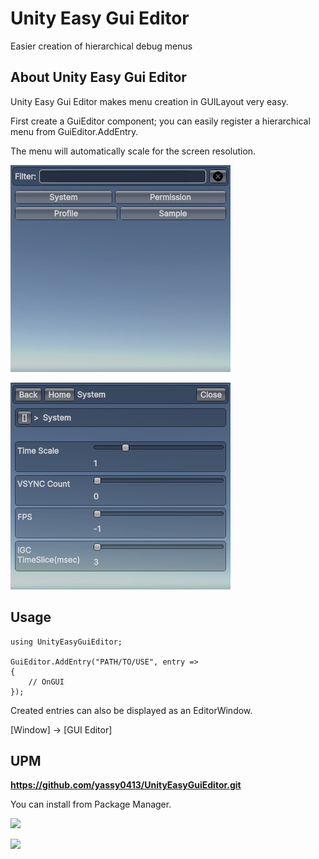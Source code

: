 Unity Easy Gui Editor
===

Easier creation of hierarchical debug menus

About Unity Easy Gui Editor
---
Unity Easy Gui Editor makes menu creation in GUILayout very easy.

First create a GuiEditor component; you can easily register a hierarchical menu from GuiEditor.AddEntry.

The menu will automatically scale for the screen resolution.

![](Editor/StoreDocument/Root.png)

![](Editor/StoreDocument/Entry.png)


Usage
--- 

```
using UnityEasyGuiEditor;

GuiEditor.AddEntry("PATH/TO/USE", entry =>
{
    // OnGUI
});

````

Created entries can also be displayed as an EditorWindow.

[Window] -> [GUI Editor]


UPM
--- 
**https://github.com/yassy0413/UnityEasyGuiEditor.git**

You can install from Package Manager.

![](Editor/StoreDocument/PackageManager01.png)

![](Editor/StoreDocument/PackageManager02.png)

